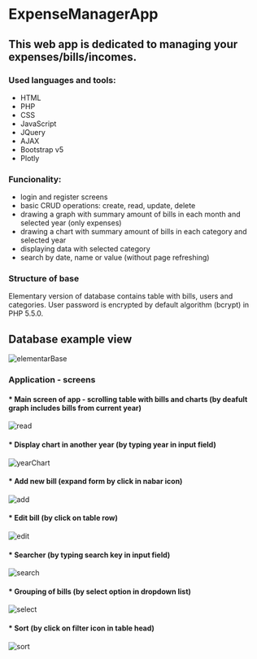 # ExpenseManagerApp


## This web app is dedicated to managing your expenses/bills/incomes.

### Used languages and tools:
 - HTML
 - PHP
 - CSS
 - JavaScript
 - JQuery
 - AJAX
 - Bootstrap v5
 - Plotly

### Funcionality:
 - login and register screens
 - basic CRUD operations: create, read, update, delete
 - drawing a graph with summary amount of bills in each month and selected year (only expenses)
 - drawing a chart with summary amount of bills in each category and selected year
 - displaying data with selected category
 - search by date, name or value (without page refreshing)
 
### Structure of base
Elementary version of database contains table with bills, users and categories. 
User password is encrypted by default algorithm (bcrypt) in PHP 5.5.0.

## Database example view
![elementarBase](https://user-images.githubusercontent.com/67658221/164230883-cb928596-04fe-4b94-a80c-e30e4b5817ef.png)

### Application - screens 

#### * Main screen of app - scrolling table with bills and charts (by deafult graph includes bills from current year)

![read](https://user-images.githubusercontent.com/67658221/164232039-edb1e8c1-c364-4745-9155-7bc4e5547b99.png)

#### * Display chart in another year (by typing year in input field)

![yearChart](https://user-images.githubusercontent.com/67658221/164232583-b4c38093-9a9b-4108-9159-11a4b4ef4be6.png)

#### * Add new bill (expand form by click in nabar icon)
![add](https://user-images.githubusercontent.com/67658221/164230616-8e5c1105-87f3-4f07-b72d-7dd52ec45c90.png)

#### * Edit bill (by click on table row)
![edit](https://user-images.githubusercontent.com/67658221/164231079-3a940543-1d9f-4a8e-b913-28d7a189b685.png)

#### * Searcher (by typing search key in input field)
![search](https://user-images.githubusercontent.com/67658221/164231190-f91fe55c-4cf7-4024-ba59-901cac5d36c4.png)

#### * Grouping of bills (by select option in dropdown list)
![select](https://user-images.githubusercontent.com/67658221/164232844-68f209b8-5144-4da7-ae03-964d3362b9f9.png)

#### * Sort (by click on filter icon in table head)
![sort](https://user-images.githubusercontent.com/67658221/164233041-eb834bdf-04cb-44c3-bceb-eb1e96576e0d.png)


